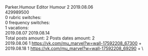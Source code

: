 Parker.Humour	Editor Humour 2 2019.08.06\
429989500\
0 rubric switches:\
0 frequency switches:\
1 vacations:\
2019.08.07 2019.08.14 \
Total posts amount: 2	Posts dates amount: 2\
2019.08.06 1 https://vk.com/mu_marvel?w=wall-17592208_67300 + \
2019.08.18 1 https://vk.com/mu_marvel?w=wall-17592208_69290 + \
